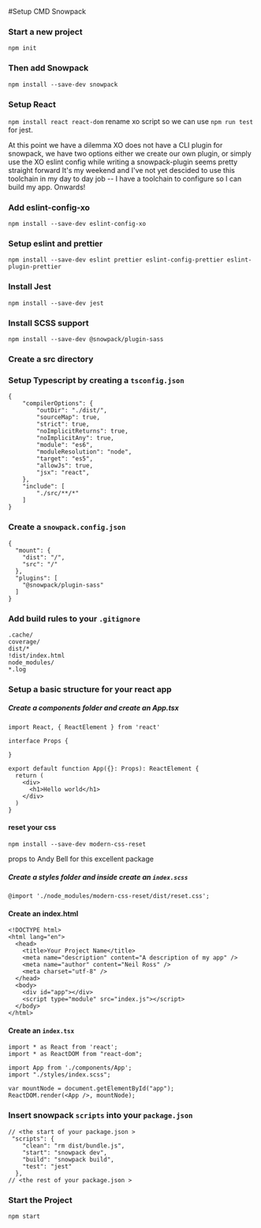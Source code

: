 #Setup CMD Snowpack

### Start a new project

`npm init`

### Then add Snowpack
`npm install --save-dev snowpack`
### Setup React
`npm install react react-dom`
rename xo script so we can use `npm run test` for jest.

At this point we have a dilemma XO does not have a CLI plugin for snowpack, we have two options either we create our own plugin, or simply use the XO eslint config while writing a snowpack-plugin seems pretty straight forward It's my weekend and I've not yet descided to use this toolchain in my day to day job -- I have a toolchain to configure so I can build my app. Onwards!

### Add eslint-config-xo
`npm install --save-dev eslint-config-xo`

### Setup eslint and prettier

`npm install --save-dev eslint prettier eslint-config-prettier eslint-plugin-prettier`

### Install Jest

`npm install --save-dev jest`

### Install SCSS support

`npm install --save-dev @snowpack/plugin-sass`

### Create a src directory 

### Setup Typescript by creating a `tsconfig.json`

```
{
    "compilerOptions": {
        "outDir": "./dist/",
        "sourceMap": true,
        "strict": true,
        "noImplicitReturns": true,
        "noImplicitAny": true,
        "module": "es6",
        "moduleResolution": "node",
        "target": "es5",
        "allowJs": true,
        "jsx": "react",
    },
    "include": [
        "./src/**/*"
    ]
}
```

### Create a `snowpack.config.json`


```
{
  "mount": {
    "dist": "/",
    "src": "/"
  },
  "plugins": [
    "@snowpack/plugin-sass"
  ]
}
```


### Add build rules to your `.gitignore`

```
.cache/
coverage/
dist/*
!dist/index.html
node_modules/
*.log
```


### Setup a basic structure for your react app

##### Create a components folder and create an App.tsx

```
import React, { ReactElement } from 'react'

interface Props {

}

export default function App({}: Props): ReactElement {
  return (
    <div>
      <h1>Hello world</h1>
    </div>
  )
}

```


#### reset your css

`npm install --save-dev modern-css-reset` 

props to Andy Bell for this excellent package

##### Create a styles folder and inside create an `index.scss`

```
@import './node_modules/modern-css-reset/dist/reset.css';
```


#### Create an index.html

```
<!DOCTYPE html>
<html lang="en">
  <head>
    <title>Your Project Name</title>
    <meta name="description" content="A description of my app" />
    <meta name="author" content="Neil Ross" />
    <meta charset="utf-8" />
  </head>
  <body>
    <div id="app"></div>
    <script type="module" src="index.js"></script>
  </body>
</html>
```

#### Create an `index.tsx`


```
import * as React from 'react';
import * as ReactDOM from "react-dom";

import App from './components/App';
import "./styles/index.scss";

var mountNode = document.getElementById("app");
ReactDOM.render(<App />, mountNode);
```


### Insert snowpack `scripts` into your `package.json`

```
// <the start of your package.json >
 "scripts": {
    "clean": "rm dist/bundle.js",
    "start": "snowpack dev",
    "build": "snowpack build",
    "test": "jest"
  },
// <the rest of your package.json >
```


### Start the Project

`npm start`










